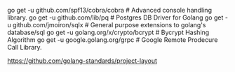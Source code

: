 go get -u github.com/spf13/cobra/cobra    # Advanced console handling library.
go get -u github.com/lib/pq               # Postgres DB Driver for Golang
go get -u github.com/jmoiron/sqlx         # General purpose extensions to golang's database/sql
go get -u golang.org/x/crypto/bcrypt      # Bycrypt Hashing Algorithm
go get -u google.golang.org/grpc          # Google Remote Prodecure Call Library.


https://github.com/golang-standards/project-layout
